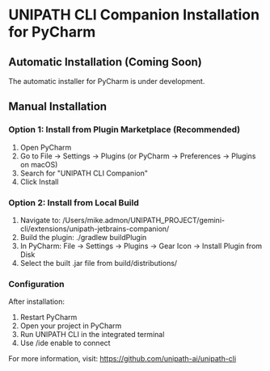 # UNIPATH CLI Companion Installation for PyCharm

## Automatic Installation (Coming Soon)
The automatic installer for PyCharm is under development.

## Manual Installation

### Option 1: Install from Plugin Marketplace (Recommended)
1. Open PyCharm
2. Go to File → Settings → Plugins (or PyCharm → Preferences → Plugins on macOS)
3. Search for "UNIPATH CLI Companion" 
4. Click Install

### Option 2: Install from Local Build
1. Navigate to: /Users/mike.admon/UNIPATH_PROJECT/gemini-cli/extensions/unipath-jetbrains-companion/
2. Build the plugin: ./gradlew buildPlugin
3. In PyCharm: File → Settings → Plugins → Gear Icon → Install Plugin from Disk
4. Select the built .jar file from build/distributions/

### Configuration
After installation:
1. Restart PyCharm
2. Open your project in PyCharm
3. Run UNIPATH CLI in the integrated terminal
4. Use /ide enable to connect

For more information, visit: https://github.com/unipath-ai/unipath-cli
